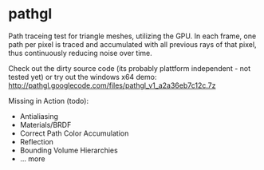 pathgl
======

Path traceing test for triangle meshes, utilizing the GPU. In each frame, one path per pixel is traced and accumulated with all previous rays of that pixel, thus continuously reducing noise over time.

Check out the dirty source code (its probably plattform independent - not tested yet) or try out the windows x64 demo: http://pathgl.googlecode.com/files/pathgl_v1_a2a36eb7c12c.7z

Missing in Action (todo):

* Antialiasing
* Materials/BRDF
* Correct Path Color Accumulation
* Reflection
* Bounding Volume Hierarchies
* ... more

